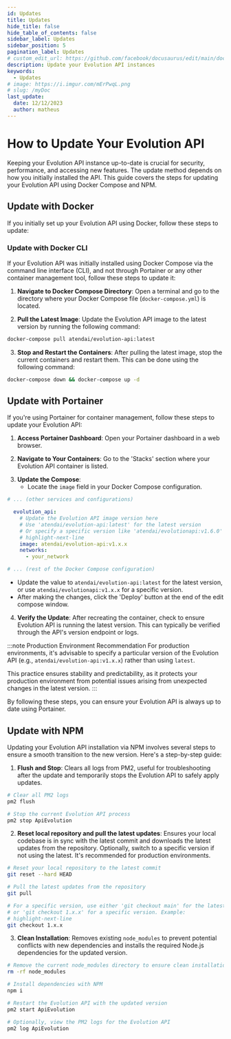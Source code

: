 ```yaml
---
id: Updates
title: Updates
hide_title: false
hide_table_of_contents: false
sidebar_label: Updates
sidebar_position: 5
pagination_label: Updates
# custom_edit_url: https://github.com/facebook/docusaurus/edit/main/docs/api-doc-markdown.md
description: Update your Evolution API instances
keywords:
  - Updates
# image: https://i.imgur.com/mErPwqL.png
# slug: /myDoc
last_update:
  date: 12/12/2023
  author: matheus
---
```


# How to Update Your Evolution API

Keeping your Evolution API instance up-to-date is crucial for security, performance, and accessing new features. The update method depends on how you initially installed the API. This guide covers the steps for updating your Evolution API using Docker Compose and NPM.

## Update with Docker

If you initially set up your Evolution API using Docker, follow these steps to update:

### Update with Docker CLI

If your Evolution API was initially installed using Docker Compose via the command line interface (CLI), and not through Portainer or any other container management tool, follow these steps to update it:

1. **Navigate to Docker Compose Directory**: Open a terminal and go to the directory where your Docker Compose file (`docker-compose.yml`) is located.

2. **Pull the Latest Image**: Update the Evolution API image to the latest version by running the following command:

```bash title="CLI"
docker-compose pull atendai/evolution-api:latest
```

3. **Stop and Restart the Containers**: After pulling the latest image, stop the current containers and restart them. This can be done using the following command:

```bash title="CLI"
docker-compose down && docker-compose up -d

```

## Update with Portainer

If you're using Portainer for container management, follow these steps to update your Evolution API:

1. **Access Portainer Dashboard**: Open your Portainer dashboard in a web browser.

2. **Navigate to Your Containers**: Go to the 'Stacks' section where your Evolution API container is listed.

<!-- ![Portainer Interface](/public/images/01-portainer.png) -->

3. **Update the Compose**:
   - Locate the `image` field in your Docker Compose configuration.

```yaml title="https://portainer.yourdomain.com/#!/1/docker/stacks/evolution"
# ... (other services and configurations)

  evolution_api:
    # Update the Evolution API image version here
    # Use 'atendai/evolution-api:latest' for the latest version
    # Or specify a specific version like 'atendai/evolutionapi:v1.6.0'
    # highlight-next-line
    image: atendai/evolution-api:v1.x.x
    networks:
      - your_network

# ... (rest of the Docker Compose configuration)
```
   - Update the value to `atendai/evolution-api:latest` for the latest version, or use `atendai/evolutionapi:v1.x.x` for a specific version.
   - After making the changes, click the 'Deploy' button at the end of the edit compose window.

<!-- ![Portainer Interface](/public/images/02-portainer.png) -->

4. **Verify the Update**: After recreating the container, check to ensure Evolution API is running the latest version. This can typically be verified through the API's version endpoint or logs.

:::note Production Environment Recommendation
For production environments, it's advisable to specify a particular version of the Evolution API (e.g., `atendai/evolution-api:v1.x.x`) rather than using `latest`.

This practice ensures stability and predictability, as it protects your production environment from potential issues arising from unexpected changes in the latest version.
:::

By following these steps, you can ensure your Evolution API is always up to date using Portainer.

## Update with NPM

Updating your Evolution API installation via NPM involves several steps to ensure a smooth transition to the new version. Here's a step-by-step guide:

1. **Flush and Stop**: Clears all logs from PM2, useful for troubleshooting after the update and temporarily stops the Evolution API to safely apply updates.

```bash title="CLI"
# Clear all PM2 logs
pm2 flush

# Stop the current Evolution API process
pm2 stop ApiEvolution
```

2. **Reset local repository and pull the latest updates**: Ensures your local codebase is in sync with the latest commit and downloads the latest updates from the repository. Optionally, switch to a specific version if not using the latest. It's recommended for production environments.

```bash title="CLI"
# Reset your local repository to the latest commit
git reset --hard HEAD

# Pull the latest updates from the repository
git pull

# For a specific version, use either 'git checkout main' for the latest, 
# or 'git checkout 1.x.x' for a specific version. Example:
# highlight-next-line
git checkout 1.x.x
```

3. **Clean Installation**: Removes existing `node_modules` to prevent potential conflicts with new dependencies and installs the required Node.js dependencies for the updated version.


```bash title="CLI"
# Remove the current node_modules directory to ensure clean installation
rm -rf node_modules

# Install dependencies with NPM
npm i

# Restart the Evolution API with the updated version
pm2 start ApiEvolution

# Optionally, view the PM2 logs for the Evolution API
pm2 log ApiEvolution
```